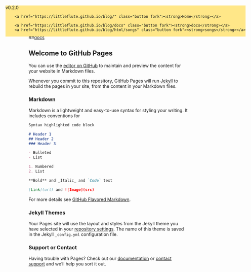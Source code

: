 
<!-- xd banner -->
<div id="xdbanner" style="position: fixed; left: 50%; margin-left: -325px; padding: 10px -10px; margin-top: -20px; line-height: 14px; font-size: 14px; background-color: #FFE788;">
        <span id="xdlogo">v0.2.0</span>

        <a href="https://littleflute.github.io/blog/" class="button fork"><strong>Home</strong></a>
        
        <a href="https://littleflute.github.io/blog/docs" class="button fork"><strong>docs</strong></a>
        <a href="https://littleflute.github.io/blog/html/songs" class="button fork"><strong>songs</strong></a>
        
</div>
<!-- end xd banner -->

<!-- xd script-->
<script>
var x = document.getElementsByTagName("h1")[0];
x.innerHTML = "xd debug";
</script>
<!-- end xd script-->




## [Home](https://littleflute.github.io/blog/) 

##[docs](https://littleflute.github.io/blog/docs)
 
## Welcome to GitHub Pages

You can use the [editor on GitHub](https://github.com/littleflute/blog/edit/master/README.md) to maintain and preview the content for your website in Markdown files.

Whenever you commit to this repository, GitHub Pages will run [Jekyll](https://jekyllrb.com/) to rebuild the pages in your site, from the content in your Markdown files.

### Markdown

Markdown is a lightweight and easy-to-use syntax for styling your writing. It includes conventions for

```markdown
Syntax highlighted code block

# Header 1
## Header 2
### Header 3

- Bulleted
- List

1. Numbered
2. List

**Bold** and _Italic_ and `Code` text

[Link](url) and ![Image](src)
```

For more details see [GitHub Flavored Markdown](https://guides.github.com/features/mastering-markdown/).

### Jekyll Themes

Your Pages site will use the layout and styles from the Jekyll theme you have selected in your [repository settings](https://github.com/littleflute/blog/settings). The name of this theme is saved in the Jekyll `_config.yml` configuration file.

### Support or Contact

Having trouble with Pages? Check out our [documentation](https://help.github.com/categories/github-pages-basics/) or [contact support](https://github.com/contact) and we’ll help you sort it out.
